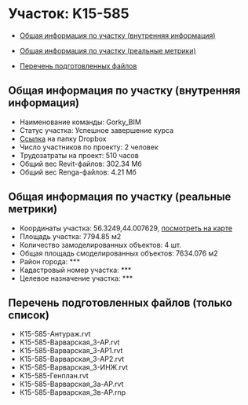 # Участок: K15-585

* [Общая информация по участку (внутренняя информация)](#Chapter1)

* [Общая информация по участку (реальные метрики)](#Chapter2)

* [Перечень подготовленных файлов](#Chapter3)

## <a id="Chapter1"></a> Общая информация по участку (внутренняя информация)
+ Наименование команды: Gorky_BIM
+ Статус участка: Успешное завершение курса
+ [Ссылка](https://www.dropbox.com/sh/wvvgv1nw1iqred9/AAB_wyixxH5E8Bdio7O5v3ZYa/K15_585?dl=0) на папку Dropbox
+ Число участников по проекту: 2 человек
+ Трудозатраты на проект: 510 часов
+ Общий вес Revit-файлов: 302.34 Мб
+ Общий вес Renga-файлов: 4.21 Мб
## <a id="Chapter2"></a> Общая информация по участку (реальные метрики)
+ Координаты участка: 56.3249,44.007629, [посмотреть на карте](https://yandex.ru/maps/47/nizhny-novgorod/?ll=44.007629%2C56.3249&z=19)
+ Площадь участка: 7794.85 м2
+ Количество замоделированных объектов: 4 шт.
+ Общая площадь смоделированных объектов: 7634.076 м2
+ Район города: *** 
+ Кадастровый номер участка: *** 
+ Целевое назначение участка: *** 
## <a id="Chapter3"></a> Перечень подготовленных файлов (только список)
+ K15-585-Антураж.rvt
+ K15-585-Варварская_3-АР.rvt
+ K15-585-Варварская_3-АР1.rvt
+ K15-585-Варварская_3-АР2.rvt
+ K15-585-Варварская_3-ИНЖ.rvt
+ K15-585-Генплан.rvt
+ К15-585-Варварская_3а-АР.rvt
+ К15-585-Варварская_3в-АР.rnp
